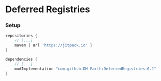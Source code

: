 # Deferred Registries

### Setup

```groovy
repositories {
	// [...]
	maven { url 'https://jitpack.io' }
}

dependencies {
	// [...]
	modImplementation "com.github.DM-Earth:DeferredRegistries:0.1"
}
```
